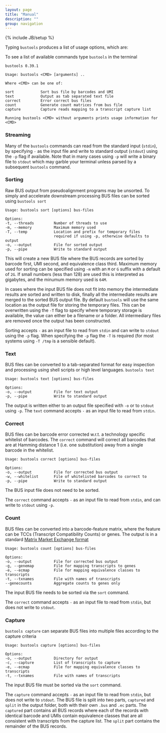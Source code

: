 ```yaml
---
layout: page
title: "Manual"
description: ""
group: navigation
---
```

{% include JB/setup %}

Typing `bustools` produces a list of usage options, which are:

To see a list of available commands type `bustools` in the terminal

~~~
bustools 0.39.1

Usage: bustools <CMD> [arguments] ..

Where <CMD> can be one of: 

sort            Sort bus file by barcodes and UMI
text            Output as tab separated text file
correct         Error correct bus files
count           Generate count matrices from bus file
capture         Capture reads mapping to a transcript capture list

Running bustools <CMD> without arguments prints usage information for <CMD>

~~~

### Streaming

Many of the `bustools` commands can read from the standard input (`stdin`), by specifying `-` as the input file and write to standard output (`stdout`) using the `-p` flag if available. Note that in many cases using `-p` will write a binary file to `stdout` which may garble your terminal unless parsed by a subsequent `bustools` command. 


### Sorting

Raw BUS output from pseudoalignment programs may be unsorted. To simply and accelerate downstream processing BUS files can be sorted using `bustools sort`

~~~
Usage: bustools sort [options] bus-files

Options: 
-t, --threads         Number of threads to use
-m, --memory          Maximum memory used
-T, --temp            Location and prefix for temporary files 
                      required if using -p, otherwise defaults to output
-o, --output          File for sorted output
-p, --pipe            Write to standard output
~~~

This will create a new BUS file where the BUS records are sorted by barcode first, UMI second, and equivalence class third. Maximum memory used for sorting can be specified using `-m` with an `M` or `G` suffix with a default of `2G`. If small numbers (less than 128) are used this is interpreted as gigabytes, and the minumum memory used is `64M`.

In cases where the input BUS file does not fit into memory the intermediate results are sorted and written to disk, finally all the intermediate results are merged to the sorted BUS output file. By default `bustools` will use the same location as the output file for storing the temporary files. This can be overwritten using the `-T` flag to specify where temporary storage is available, the value can either be a filename or a folder. All intermediary files are removed once the output has been constructed.

Sorting accepts `-` as an input file to read from `stdin` and can write to `stdout` using the `-p` flag. When specifying the `-p` flag the `-T` is required (for most systems using `-T /tmp` is a sensible default).

### Text

BUS files can be converted to a tab-separated format for easy inspection and processing using shell scripts or high level languages. `bustools text` 

~~~
Usage: bustools text [options] bus-files

Options: 
-o, --output          File for text output
-p, --pipe            Write to standard output

~~~

The output is written either to an output file specified with `-o` or to `stdout` using `-p`. The `text` command accepts `-` as an input file to read from `stdin`.

### Correct

BUS files can be barcode error corrected w.r.t. a technology specific whitelist of barcodes. The `correct` command will correct all barcodes that are at Hamming distance 1 (i.e. one substitution) away from a single barcode in the whitelist.

~~~
Usage: bustools correct [options] bus-files

Options: 
-o, --output          File for corrected bus output
-w, --whitelist       File of whitelisted barcodes to correct to
-p, --pipe            Write to standard output
~~~

The BUS input file does not need to be sorted.

The `correct` command accepts `-` as an input file to read from `stdin`, and can write to `stdout` using `-p`. 

### Count

BUS files can be converted into a barcode-feature matrix, where the feature can be TCCs (Transcript Compatibility Counts) or genes. The output is in a standard [Matrix Market Exchange format](https://math.nist.gov/MatrixMarket/formats.html#MMformat)

~~~
Usage: bustools count [options] bus-files

Options: 
-o, --output          File for corrected bus output
-g, --genemap         File for mapping transcripts to genes
-e, --ecmap           File for mapping equivalence classes to transcripts
-t, --txnames         File with names of transcripts
--genecounts          Aggregate counts to genes only
~~~

The input BUS file needs to be sorted via the `sort` command.

The `correct` command accepts `-` as an input file to read from `stdin`, but does not write to `stdout`.


### Capture

`bustools capture` can separate BUS files into multiple files according to the capture criteria 

~~~
Usage: bustools capture [options] bus-files

Options: 
-o, --output          Directory for output 
-c, --capture         List of transcripts to capture
-e, --ecmap           File for mapping equivalence classes to transcripts
-t, --txnames         File with names of transcripts
~~~

The input BUS file must be sorted via the `sort` command.

The `capture` command accepts `-` as an input file to read from `stdin`, but does not write to `stdout`. The BUS file is split into two parts, `captured` and `split` in the output folder, both with their own `.bus` and `.ec` parts. The `captured` part contains all BUS records where each of the records with identical barcode and UMIs contain equivalence classes that are all consistent with transcripts from the capture list. The `split` part contains the remainder of the BUS records.


